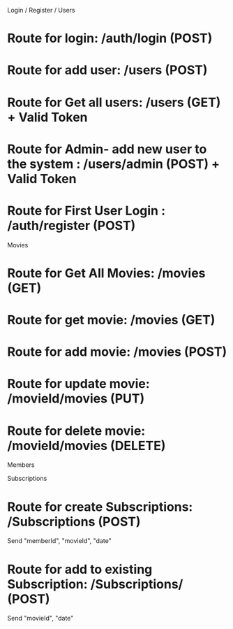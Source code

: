 Login / Register / Users

# Route for login: /auth/login (POST)

# Route for add user: /users (POST)

# Route for Get all users: /users (GET) + Valid Token

# Route for Admin- add new user to the system : /users/admin (POST) + Valid Token

# Route for First User Login : /auth/register (POST)

Movies

# Route for Get All Movies: /movies (GET)

# Route for get movie: /movies (GET)

# Route for add movie: /movies (POST)

# Route for update movie: /movieId/movies (PUT)

# Route for delete movie: /movieId/movies (DELETE)

Members

Subscriptions

# Route for create Subscriptions: /Subscriptions (POST)

Send "memberId", "movieId", "date"

# Route for add to existing Subscription: /Subscriptions/<memberId> (POST)

Send "movieId", "date"
